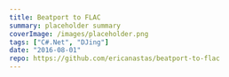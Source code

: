 ```yaml
---
title: Beatport to FLAC
summary: placeholder summary
coverImage: /images/placeholder.png
tags: ["C#.Net", "DJing"]
date: "2016-08-01"
repo: https://github.com/ericanastas/beatport-to-flac
---
```

